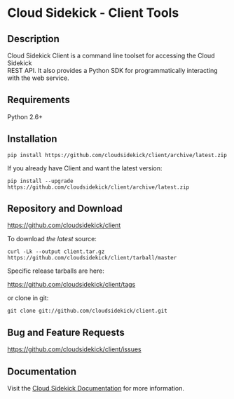 # Cloud Sidekick - Client Tools

## Description

Cloud Sidekick Client is a command line toolset for accessing the Cloud Sidekick  
REST API. It also provides a Python SDK for programmatically 
interacting with the web service.

## Requirements

Python 2.6+ 

## Installation

```
pip install https://github.com/cloudsidekick/client/archive/latest.zip
```

If you already have Client and want the latest version:

```
pip install --upgrade https://github.com/cloudsidekick/client/archive/latest.zip
```

## Repository and Download

https://github.com/cloudsidekick/client

To download _the latest_ source:

```
curl -Lk --output client.tar.gz https://github.com/cloudsidekick/client/tarball/master
```

Specific release tarballs are here:

https://github.com/cloudsidekick/client/tags

or clone in git:

```
git clone git://github.com/cloudsidekick/client.git
```

## Bug and Feature Requests

https://github.com/cloudsidekick/client/issues

## Documentation

Visit the [Cloud Sidekick Documentation](http://docs.cloudsidekick.com/docs/velocity/restapi/client.html) for more information.
